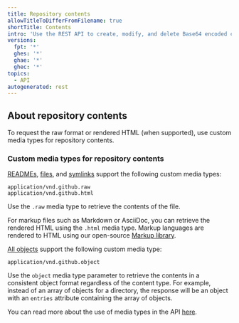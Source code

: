 ```yaml
---
title: Repository contents
allowTitleToDifferFromFilename: true
shortTitle: Contents
intro: 'Use the REST API to create, modify, and delete Base64 encoded content in a repository.'
versions:
  fpt: '*'
  ghes: '*'
  ghae: '*'
  ghec: '*'
topics:
  - API
autogenerated: rest
---
```


## About repository contents

To request the raw format or rendered HTML (when supported), use custom media types for repository contents.

### Custom media types for repository contents

[READMEs](/rest/repos#get-a-repository-readme), [files](/rest/repos#get-repository-content), and [symlinks](/rest/repos#get-repository-content) support the following custom media types:

    application/vnd.github.raw
    application/vnd.github.html

Use the `.raw` media type to retrieve the contents of the file.

For markup files such as Markdown or AsciiDoc, you can retrieve the rendered HTML using the `.html` media type. Markup languages are rendered to HTML using our open-source [Markup library](https://github.com/github/markup).

[All objects](/rest/repos#get-repository-content) support the following custom media type:

    application/vnd.github.object

Use the `object` media type parameter to retrieve the contents in a consistent object format regardless of the content type. For example, instead of an array of objects
for a directory, the response will be an object with an `entries` attribute containing the array of objects.

You can read more about the use of media types in the API [here](/rest/overview/media-types).


<!-- Content after this section is automatically generated -->
